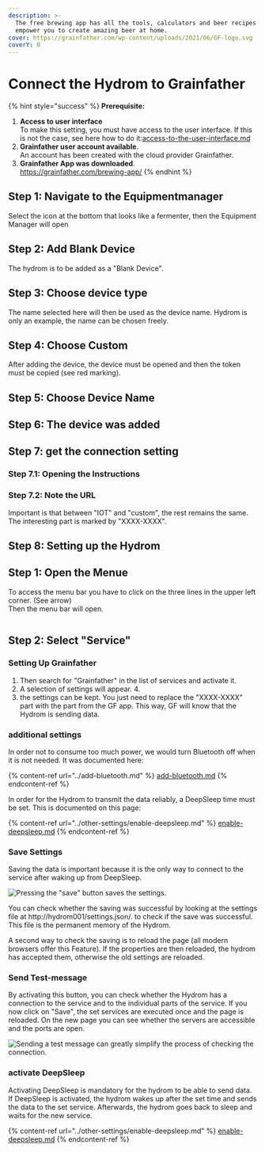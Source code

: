 ```yaml
---
description: >-
  The free brewing app has all the tools, calculators and beer recipes that
  empower you to create amazing beer at home.
cover: https://grainfather.com/wp-content/uploads/2021/06/GF-logo.svg
coverY: 0
---
```


# Connect the Hydrom to Grainfather



{% hint style="success" %}
**Prerequisite:**

1. **Access to user interface**\
   To make this setting, you must have access to the user interface. If this is not the case, see here how to do it:[access-to-the-user-interface.md](../getting-started/access-to-the-user-interface.md "mention")
2. **Grainfather user account available**.\
   An account has been created with the cloud provider Grainfather.
3. **Grainfather App was downloaded**.\
   https://grainfather.com/brewing-app/
{% endhint %}

## Step 1: Navigate to the Equipmentmanager

Select the icon at the bottom that looks like a fermenter, then the Equipment Manager will open

## Step 2: Add Blank Device

The hydrom is to be added as a "Blank Device".

## Step 3: Choose device type

The name selected here will then be used as the device name. Hydrom is only an example, the name can be chosen freely.

## Step 4: Choose Custom

After adding the device, the device must be opened and then the token must be copied (see red marking).

## Step 5: Choose Device Name

## Step 6: The device was added

## Step 7: get the connection setting

### Step 7.1: Opening the Instructions

### Step 7.2: Note the URL

Important is that between "IOT" and "custom", the rest remains the same. The interesting part is marked by "XXXX-XXXX".

## Step 8: Setting up the Hydrom


## Step 1: Open the Menue

To access the menu bar you have to click on the three lines in the upper left corner. (See arrow)\
Then the menu bar will open.

<figure><img src="../.gitbook/assets/Bilder.png" alt=""><figcaption></figcaption></figure>

## Step 2: Select "Service" 

### Setting Up Grainfather

1. Then search for "Grainfather" in the list of services and activate it.
2. A selection of settings will appear. 4.
3. the settings can be kept. You just need to replace the "XXXX-XXXX" part with the part from the GF app. This way, GF will know that the Hydrom is sending data.

### additional settings

In order not to consume too much power, we would turn Bluetooth off when it is not needed. It was documented here:

{% content-ref url="../add-bluetooth.md" %}
[add-bluetooth.md](../add-bluetooth.md)
{% endcontent-ref %}

In order for the Hydrom to transmit the data reliably, a DeepSleep time must be set. This is documented on this page:

{% content-ref url="../other-settings/enable-deepsleep.md" %}
[enable-deepsleep.md](../other-settings/enable-deepsleep.md)
{% endcontent-ref %}

### Save Settings

Saving the data is important because it is the only way to connect to the service after waking up from DeepSleep.

![Pressing the "save" button saves the settings.](../.gitbook/assets/Save.png)

You can check whether the saving was successful by looking at the settings file at http://hydrom001/settings.json/. to check if the save was successful. This file is the permanent memory of the Hydrom.

A second way to check the saving is to reload the page (all modern browsers offer this Feature). If the properties are then reloaded, the hydrom has accepted them, otherwise the old settings are reloaded.

### Send Test-message

By activating this button, you can check whether the Hydrom has a connection to the service and to the individual parts of the service. If you now click on "Save", the set services are executed once and the page is reloaded. On the new page you can see whether the servers are accessible and the ports are open.

![Sending a test message can greatly simplify the process of checking the connection.](../.gitbook/assets/TestMessage.png)

### activate DeepSleep

Activating DeepSleep is mandatory for the hydrom to be able to send data. If DeepSleep is activated, the hydrom wakes up after the set time and sends the data to the set service. Afterwards, the hydrom goes back to sleep and waits for the new service.

{% content-ref url="../other-settings/enable-deepsleep.md" %}
[enable-deepsleep.md](../other-settings/enable-deepsleep.md)
{% endcontent-ref %}
